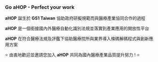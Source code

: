 ### Go aHOP - Perfect  your  work

**aHOP** 誕生於 **GS1 Taiwan** 協助政府研擬規範而與醫療產業協同合作的過程

**aHOP** 是一個銜接國內外醫療自動化識別法規並落實到產業應用的開放性平台

**aHOP** 在符合醫療法規及評鑑下協助醫療院所與業界導入條碼解碼程式與創新應用方案

⭐ 由衷地歡迎並邀請您加入 **aHOP** 共同為國內醫療產業品質提升努力 ! ⭐
